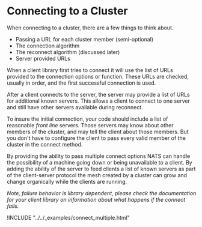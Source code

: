 # Connecting to a Cluster

When connecting to a cluster, there are a few things to think about.

* Passing a URL for each cluster member (semi-optional)
* The connection algorithm
* The reconnect algorithm (discussed later)
* Server provided URLs

When a client library first tries to connect it will use the list of URLs provided to the connection options or function. These URLs are checked, usually in order, and the first successful connection is used.

After a client connects to the server, the server may provide a list of URLs for additional known servers. This allows a client to connect to one server and still have other servers available during reconnect.

To insure the initial connection, your code should include a list of reasonable _front line_ servers. Those servers may know about other members of the cluster, and may tell the client about those members. But you don't have to configure the client to pass every valid member of the cluster in the connect method.

By providing the ability to pass multiple connect options NATS can handle the possibility of a machine going down or being unavailable to a client. By adding the ability of the server to feed clients a list of known servers as part of the client-server protocol the mesh created by a cluster can grow and change organically while the clients are running.

*Note, failure behavior is library dependent, please check the documentation for your client library on information about what happens if the connect fails.*

!INCLUDE "../../_examples/connect_multiple.html"